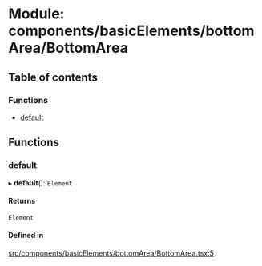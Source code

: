 # Module: components/basicElements/bottomArea/BottomArea

## Table of contents

### Functions

- [default](../wiki/components.basicElements.bottomArea.BottomArea#default)

## Functions

### default

▸ **default**(): `Element`

#### Returns

`Element`

#### Defined in

[src/components/basicElements/bottomArea/BottomArea.tsx:5](https://github.com/ExperimentsByFileFighter/WebApp-PoC-technical-Documentation/blob/5171d3e/src/components/basicElements/bottomArea/BottomArea.tsx#L5)
